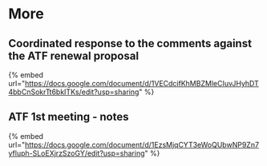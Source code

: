 # More

## Coordinated response to the comments against the ATF renewal proposal

{% embed url="https://docs.google.com/document/d/1VECdcifKhMBZMleCIuvJHyhDT4bbCnSokrTt6bkITKs/edit?usp=sharing" %}

## ATF 1st meeting - notes

{% embed url="https://docs.google.com/document/d/1EzsMjqCYT3eWoQUbwNP9Zn7yfluph-SLoEXjrzSzoGY/edit?usp=sharing" %}



